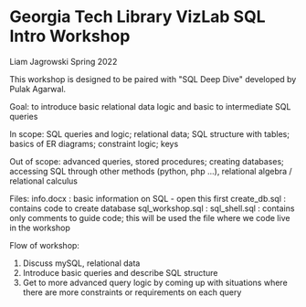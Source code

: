 # Georgia Tech Library VizLab SQL Intro Workshop
Liam Jagrowski
Spring 2022

This workshop is designed to be paired with "SQL Deep Dive" developed by Pulak Agarwal.

Goal: to introduce basic relational data logic and basic to intermediate SQL queries

In scope: SQL queries and logic; relational data; SQL structure with tables; basics of ER diagrams; constraint logic; keys

Out of scope: advanced queries, stored procedures; creating databases; accessing SQL through other methods (python, php ...), relational algebra / relational calculus

Files:
  info.docx : basic information on SQL - open this first
  create_db.sql : contains code to create database
  sql_workshop.sql : 
  sql_shell.sql : contains only comments to guide code; this will be used the file where we code live in the workshop

Flow of workshop:
  1.	Discuss mySQL, relational data
  2.	Introduce basic queries and describe SQL structure
  3.	Get to more advanced query logic by coming up with situations where there are more constraints or requirements on each query
